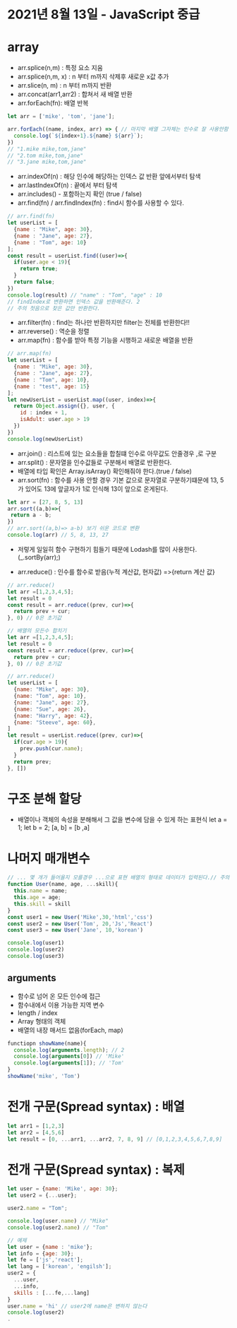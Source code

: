 # 2021년 8월 13일 - JavaScript 중급
# array
- arr.splice(n,m) : 특정 요소 지움
- arr.splice(n,m, x) : n 부터 m까지 삭제후 새로운 x값 추가
- arr.slice(n, m) : n 부터 m까지 반환
- arr.concat(arr1,arr2) : 합쳐서 새 배열 반환
- arr.forEach(fn): 배열 반복
```javascript
let arr = ['mike', 'tom', 'jane'];

arr.forEach((name, index, arr) => { // 마지막 배열 그자체는 인수로 잘 사용안함
  console.log(`${index+1}.${name} ${arr}`);
})
// "1.mike mike,tom,jane"
// "2.tom mike,tom,jane"
// "3.jane mike,tom,jane"
```
- arr.indexOf(n) : 해당 인수에 해당하는 인덱스 값 반환 앞에서부터 탐색
- arr.lastIndexOf(n) : 끝에서 부터 탐색
- arr.includes() - 포함하는지 확인 (true / false)
- arr.find(fn) / arr.findIndex(fn) : find시 함수를 사용할 수 있다.
```javascript
// arr.find(fn) 
let userList = [
  {name : "Mike", age: 30},
  {name : "Jane", age: 27},
  {name : "Tom", age: 10}
];
const result = userList.find((user)=>{
  if(user.age < 19){
    return true;
  }
  return false;
})
console.log(result) // "name" : "Tom", "age" : 10
// findIndex로 변환하면 인덱스 값을 반환해준다. 2
// 주의 첫음으로 찾은 값만 반환한다.
```
- arr.filter(fn) : find는 하나만 반환하지만 filter는 전체를 반환한다!!
- arr.reverse() : 역순을 정렬
- arr.map(fn) : 함수를 받아 특정 기능을 시행하고 새로운 배열을 반환 
```javascript
// arr.map(fn)
let userList = [
  {name : "Mike", age: 30},
  {name : "Jane", age: 27},
  {name : "Tom", age: 10},
  {name : "test", age: 15}
];
let newUserList = userList.map((user, index)=>{
  return Object.assign({}, user, {
    id : index + 1,
    isAdult: user.age > 19
  })
})
console.log(newUserList)
```
- arr.join() : 리스트에 있는 요소들을 합칠떄 인수로 아무값도 안줄경우 ,로 구분
- arr.split() : 문자열을 인수값들로 구분해서 배열로 반환한다.
- 배열에 타입 확인은 Array.isArray() 확인해줘야 한다.(true / false)
- arr.sort(fn) : 함수를 사용 안할 경우 기본 값으로 문자열로 구분하기떄문에 13, 5 가 있어도 13에 앞글자가 1로 인식해 13이 앞으로 온게된다.

```javascript
let arr = [27, 8, 5, 13]
arr.sort((a,b)=>{
 return a - b; 
})
// arr.sort((a,b)=> a-b) 보기 쉬운 코드로 변환
console.log(arr) // 5, 8, 13, 27
```
- 저렇게 일일히 함수 구현하기 힘들기 때문에 Lodash를 많이 사용한다.(_.sortBy(arr);)


- arr.reduce() : 인수를 함수로 받음(누적 계산값, 현자값) =>{return 계산 값}
```javascript
// arr.reduce()
let arr =[1,2,3,4,5];
let result = 0
const result = arr.reduce((prev, cur)=>{
  return prev + cur; 
}, 0) // 0은 초기값 
```

```javascript
// 배열의 모든수 합치기
let arr =[1,2,3,4,5];
let result = 0
const result = arr.reduce((prev, cur)=>{
  return prev + cur; 
}, 0) // 0은 초기값 
```


```javascript
// arr.reduce()
let userList = [
  {name: "Mike", age: 30},
  {name: "Tom", age: 10},
  {name: "Jane", age: 27},
  {name: "Sue", age: 26},
  {name: "Harry", age: 42},
  {name: "Steeve", age: 60},
]
let result = userList.reduce((prev, cur)=>{
  if(cur.age > 19){
    prev.push(cur.name);
  }
  return prev;
}, []) 
```
# 구조 분해 할당
- 배열이나 객체의 속성을 분해해서 그 값을 변수에 담을 수 있게 하는 표현식
  let a = 1;
  let b = 2;
  [a, b] = [b ,a]

# 나머지 매개변수
```javascript
// ... 몇 개가 들어올지 모를경우 ...으로 표현 배열의 형태로 데이터가 입력된다.// 주의 나머지 매개변수는 제일 마지막에 있어야한다.
function User(name, age, ...skill){
  this.name = name;
  this.age = age;
  this.skill = skill
}
const user1 = new User('Mike',30,'html','css')
const user2 = new User('Tom', 20,'Js','React')
const user3 = new User('Jane', 10,'korean')

console.log(user1)
console.log(user2)
console.log(user3)
```


## arguments
- 함수로 넘어 온 모든 인수에 접근
- 함수내에서 이용 가능한 지역 변수
- length / index
- Array 형태의 객체
- 배열의 내장 매서드 없음(forEach, map)
```javascript
functiopn showName(name){
  console.log(arguments.length); // 2
  console.log(arguments[0]) // 'Mike'
  console.log(arguments[1]); // 'Tom'
}
showName('mike', 'Tom') 
```

# 전개 구문(Spread syntax) : 배열
```javascript
let arr1 = [1,2,3]
let arr2 = [4,5,6]
let result = [0, ...arr1, ...arr2, 7, 8, 9] // [0,1,2,3,4,5,6,7,8,9]
```
# 전개 구문(Spread syntax) : 복제
```javascript
let user = {name: 'Mike', age: 30};
let user2 = {...user};

user2.name = "Tom";

console.log(user.name) // "Mike"
console.log(user2.name) // "Tom"
```

```javascript
// 예제
let user = {name : 'mike'};
let info = {age: 30};
let fe = ['js','react'];
let lang = ['korean', 'engilsh'];
user2 = {
  ...user,
  ...info,
  skills : [...fe,...lang]
}
user.name = 'hi' // user2에 name은 변하지 않는다
console.log(user2)
.
```
 